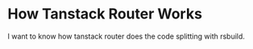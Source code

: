 # How Tanstack Router Works

I want to know how tanstack router does the code splitting with rsbuild.
